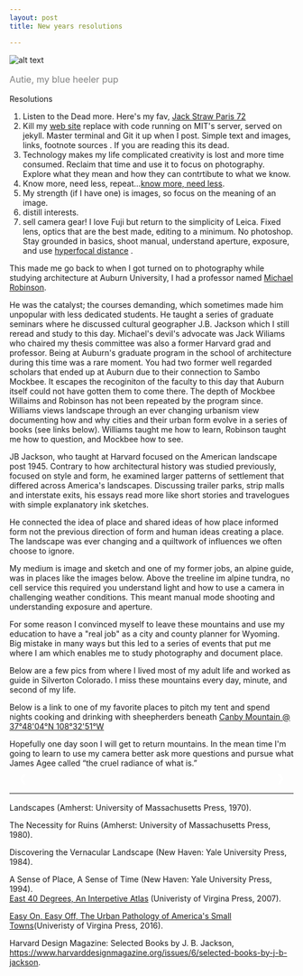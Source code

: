 ```yaml
---
layout: post
title: New years resolutions

---
```

![alt text](https://justacowman.s3.us-east-2.amazonaws.com/2023newyears.jpg)
<p style="color: grey; font-size: 16px;">Autie, my blue heeler pup </p>

Resolutions


1. Listen to the Dead more. Here's my fav, [Jack Straw Paris 72](https://www.youtube.com/watch?v=aICQdwvlwXU)
2. Kill my [web site](http://www.jonkalev.com) replace with code running on MIT's server, served on jekyll. Master terminal and Git it  up when I post.  Simple text and images, links, footnote sources . If you are reading this its dead.
3. Technology makes my life complicated creativity is lost and more time consumed. Reclaim that time and use it to focus on photography. Explore what they mean and how they can contrtibute to what we know.
4. Know more, need less, repeat...<u>know more, need less</u>.
5. My strength (if I have one) is images,  so focus on the meaning of an image.  
6. distill interests.
7. sell camera gear! I love Fuji but return to the simplicity of Leica. Fixed lens, optics that are the best made, editing to a minimum. No photoshop. Stay grounded in basics, shoot manual, understand aperture, exposure, and use [hyperfocal distance](https://www.bhphotovideo.com/explora/photography/tips-and-solutions/calculating-hyperfocal-distance-in-photography?BI=19414&msclkid=53de2982346c14b1e7734a45ea85f3cb) . 



This made me go back to when I got turned on to photography while studying architecture at Auburn University, I had a professor named [Michael Robinson](https://cadc.auburn.edu/people/michael-robinson/).

He was the catalyst; the courses demanding, which sometimes made him unpopular with less dedicated students. He taught a series of graduate seminars where he discussed cultural geographer J.B. Jackson which I still reread and study to this day. 
Michael's devil's advocate was Jack Wiliams who chaired my thesis committee was also a former Harvard grad and professor. Being at Auburn's graduate program in the school of architecture during this time was a rare moment. You had two former well regarded scholars that ended up at Auburn due to their connection to Sambo Mockbee. It escapes the recoginiton of the faculty to this day that Auburn itself could not have gotten them to come there. The depth of Mockbee Willaims and Robinson has not been repeated by the program since.
Williams views landscape through an ever changing urbanism view documenting how and why cities and their urban form evolve in a series of books (see links below).
Williams taught me how to learn, Robinson taught me how to question, and Mockbee how to see. 

JB Jackson, who taught at Harvard focused on the American landscape post 1945. Contrary to how architectural history was studied previously, focused on style and form, he examined larger patterns of settlement that differed across America's landscapes. Discussing trailer parks, strip malls and interstate exits, his essays read more like short stories and travelogues with simple explanatory ink sketches.  

He connected the idea of place and shared ideas of how place informed form not the previous direction of form and human ideas creating a place. The landscape was ever changing and a quiltwork of influences we often choose to ignore.

My medium is image and sketch and one of my former jobs, an alpine guide, was in places like the images below. Above the treeline im alpine tundra, no cell service this required you understand light and how to use a camera in challenging weather conditions. This meant manual mode shooting and understanding exposure and aperture. 

For some reason I convinced myself to leave these mountains and use my education to have a "real job" as a city and county planner for Wyoming. Big mistake in many ways but this led to a series of events that put me where I am which enables me to study photography and document place.  

Below are a few pics from where I lived most of my adult life and worked as guide in Silverton Colorado. I miss these mountains  every day, minute, and second of my life. 

Below is a link to one of my favorite places to pitch my tent and spend nights cooking and drinking with sheepherders beneath [Canby Mountain @ 37°48'04°N 108°32'51°W](https://earth.google.com/web/search/Silverton,+CO/@37.79825199,-107.54478646,4002.35611218a,2036.1061194d,35y,144.01108402h,44.98622742t,0r/data=CmcaPRI3CiUweDg3M2VlZjE0MThlMDI4MTU6MHhhOWRkNmI5OTdiYzg4YmU4Kg5DYW5ieQpNb3VudGFpbhgCIAEiJgokCSiQloTE00VAEYkW0xkRDDhAGbTYmb3rkFPAIVOAZTmAB1_A)

Hopefully one day soon I will get to return mountains.
In the mean time I'm going to learn to use my camera better ask more questions and pursue what James Agee called “the cruel radiance of what is.”


<body>

<div class="slideshow-container">
  <div class="mySlides fade">
    <img src="https://jonkalev.s3.us-west-2.amazonaws.com/_camp.jpg" style="width:100%">
    <div class="text"></div>
  </div>


  <div class="mySlides fade">
    <img src="https://jonbcarroll.s3.us-east-2.amazonaws.com/_silverton-817_full-moon.jpg" style="width:100%">
    <div class="text"></div>
  </div>

  <div class="mySlides fade">
    <img src="https://jonkalev.s3.us-west-2.amazonaws.com/_01.jpg" style="width:100%">
    <div class="text"></div>
  </div>

  <div class="mySlides fade">
    <img src="https://jonkalev.s3.us-west-2.amazonaws.com/_12.jpg" style="width:100%">
    <div class="text"></div>
  </div>

  <div class="mySlides fade">
    <img src="https://jonkalev.s3.us-west-2.amazonaws.com/_18.jpg" style="width:100%">
    <div class="text"></div>
  </div>

  <div class="mySlides fade">
    <img src="https://jonkalev.s3.us-west-2.amazonaws.com/_JUN3553.jpg" style="width:100%">
    <div class="text"></div>
  </div>
  <a class="prev" onclick="plusSlides(-1)">&#10094;</a>
  <a class="next" onclick="plusSlides(1)">&#10095;</a>
</div>
<br>

<div style="text-align:center">
  <span class="dot" onclick="currentSlide(1)"></span> 
  <span class="dot" onclick="currentSlide(2)"></span> 
  <span class="dot" onclick="currentSlide(3)"></span> 
</div>


  <style>
    .slideshow-container {
      max-width: 1000px;
      position: relative;
      margin: auto;
    }


    .mySlides {
        display: none;
    }
    
    .prev, .next {
      cursor: pointer;
      position: absolute;
      top: 50%;
      width: auto;
      margin-top: -22px;
      padding: 16px;
      color: white;
      font-weight: bold;
      font-size: 18px;
      transition: 0.6s ease;
      border-radius: 0 3px 3px 0;
    }
    
    .next {
      right: 0;
      border-radius: 3px 0 0 3px;
    }
  </style>




  <script>
    var slideIndex = 1;
    showSlides(slideIndex);

    function plusSlides(n) {
      showSlides(slideIndex += n);
    }
    
    function currentSlide(n) {
      showSlides(slideIndex = n);
    }
    
    function showSlides(n) {
      var i;
      var slides = document.getElementsByClassName("mySlides");
      var dots = document.getElementsByClassName("dot");
      if (n > slides.length) {slideIndex = 1}
      if (n < 1) {slideIndex = slides.length}
      for (i = 0; i < slides.length; i++) {
          slides[i].style.display = "none";
      }
      for (i = 0; i < dots.length; i++) {
          dots[i].className = dots[i].className.replace(" active", "");
      }
      slides[slideIndex-1].style.display = "block";
      dots[slideIndex-1].className += " active";
    }
  </script>

</body>



---
<p style="color: grey; font-size: 16px;">

Landscapes (Amherst: University of Massachusetts Press, 1970).<br/>


The Necessity for Ruins (Amherst: University of Massachusetts Press, 1980).<br/>

Discovering the Vernacular Landscape (New Haven: Yale University Press, 1984).<br/>

A Sense of Place, A Sense of Time (New Haven: Yale University Press, 1994).<br/>
 <a href = "https://www.upress.virginia.edu/title/1544/" target = "_self">East 40 Degrees, An Interpetive Atlas</a> (Univeristy of Virgina Press, 2007).<br/>

<a href = "https://www.upress.virginia.edu/title/3514/" target = "_self">Easy On, Easy Off, The Urban Pathology of America's Small Towns</a>(Univeristy of Virgina Press, 2016).<br/>

 Harvard Design Magazine: Selected Books by J. B. Jackson, https://www.harvarddesignmagazine.org/issues/6/selected-books-by-j-b-jackson. 



 </p>










